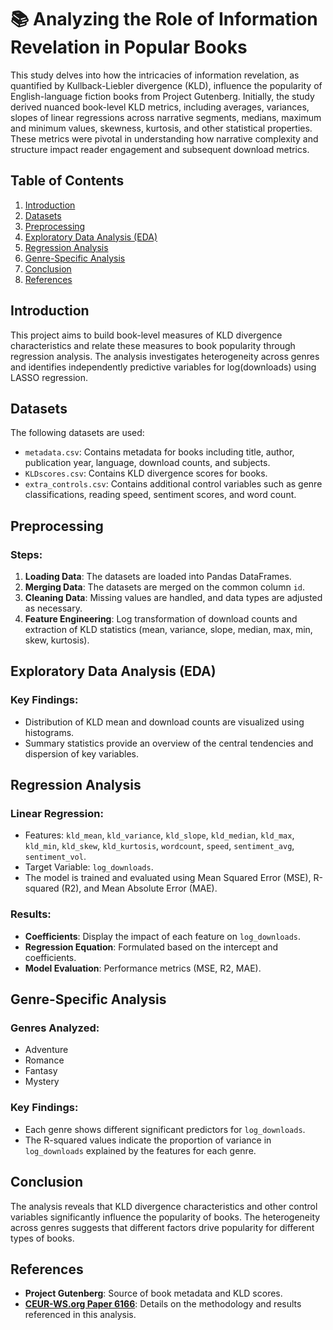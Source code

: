 # 📚 Analyzing the Role of Information Revelation in Popular Books

This study delves into how the intricacies of information revelation, as quantified by
Kullback-Liebler divergence (KLD), influence the popularity of English-language fiction books
from Project Gutenberg. Initially, the study derived nuanced book-level KLD metrics,
including averages, variances, slopes of linear regressions across narrative segments,
medians, maximum and minimum values, skewness, kurtosis, and other statistical
properties. These metrics were pivotal in understanding how narrative complexity and
structure impact reader engagement and subsequent download metrics.

## Table of Contents
1. [Introduction](#introduction)
2. [Datasets](#datasets)
3. [Preprocessing](#preprocessing)
4. [Exploratory Data Analysis (EDA)](#exploratory-data-analysis-eda)
5. [Regression Analysis](#regression-analysis)
6. [Genre-Specific Analysis](#genre-specific-analysis)
7. [Conclusion](#conclusion)
8. [References](#references)

## Introduction
This project aims to build book-level measures of KLD divergence characteristics and relate these measures to book popularity through regression analysis. The analysis investigates heterogeneity across genres and identifies independently predictive variables for log(downloads) using LASSO regression.

## Datasets
The following datasets are used:
- `metadata.csv`: Contains metadata for books including title, author, publication year, language, download counts, and subjects.
- `KLDscores.csv`: Contains KLD divergence scores for books.
- `extra_controls.csv`: Contains additional control variables such as genre classifications, reading speed, sentiment scores, and word count.

## Preprocessing
### Steps:
1. **Loading Data**: The datasets are loaded into Pandas DataFrames.
2. **Merging Data**: The datasets are merged on the common column `id`.
3. **Cleaning Data**: Missing values are handled, and data types are adjusted as necessary.
4. **Feature Engineering**: Log transformation of download counts and extraction of KLD statistics (mean, variance, slope, median, max, min, skew, kurtosis).

## Exploratory Data Analysis (EDA)
### Key Findings:
- Distribution of KLD mean and download counts are visualized using histograms.
- Summary statistics provide an overview of the central tendencies and dispersion of key variables.

## Regression Analysis
### Linear Regression:
- Features: `kld_mean`, `kld_variance`, `kld_slope`, `kld_median`, `kld_max`, `kld_min`, `kld_skew`, `kld_kurtosis`, `wordcount`, `speed`, `sentiment_avg`, `sentiment_vol`.
- Target Variable: `log_downloads`.
- The model is trained and evaluated using Mean Squared Error (MSE), R-squared (R2), and Mean Absolute Error (MAE).

### Results:
- **Coefficients**: Display the impact of each feature on `log_downloads`.
- **Regression Equation**: Formulated based on the intercept and coefficients.
- **Model Evaluation**: Performance metrics (MSE, R2, MAE).

## Genre-Specific Analysis
### Genres Analyzed:
- Adventure
- Romance
- Fantasy
- Mystery

### Key Findings:
- Each genre shows different significant predictors for `log_downloads`.
- The R-squared values indicate the proportion of variance in `log_downloads` explained by the features for each genre.

## Conclusion
The analysis reveals that KLD divergence characteristics and other control variables significantly influence the popularity of books. The heterogeneity across genres suggests that different factors drive popularity for different types of books.

## References
- **Project Gutenberg**: Source of book metadata and KLD scores.
- **[CEUR-WS.org Paper 6166](https://ceur-ws.org/Vol-3558/paper6166.pdf)**: Details on the methodology and results referenced in this analysis.
